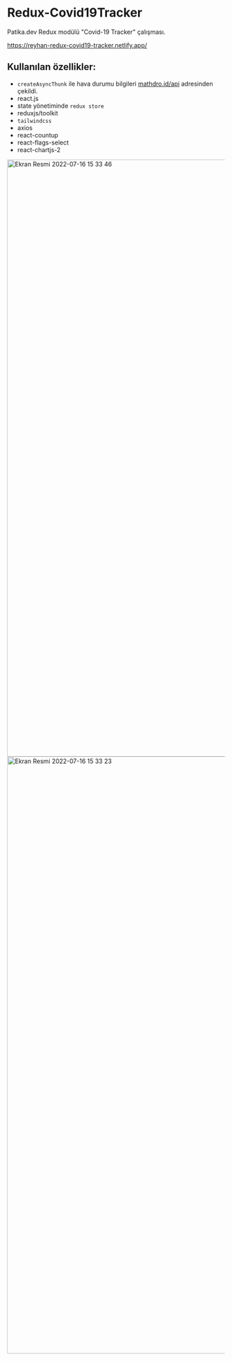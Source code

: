 # Redux-Covid19Tracker
Patika.dev Redux modülü "Covid-19 Tracker" çalışması. 

https://reyhan-redux-covid19-tracker.netlify.app/


## Kullanılan özellikler: 

* ```createAsyncThunk``` ile hava durumu bilgileri [mathdro.id/api](https://covid19.mathdro.id/api) adresinden çekildi.
* react.js
* state yönetiminde ```redux store```
* reduxjs/toolkit
* ```tailwindcss```
* axios
* react-countup
* react-flags-select
* react-chartjs-2


<img width="1382" alt="Ekran Resmi 2022-07-16 15 33 46" src="https://user-images.githubusercontent.com/92322334/179355150-1d9dbdf1-12ee-4785-ad46-d136d5646b84.png">
<img width="1382" alt="Ekran Resmi 2022-07-16 15 33 23" src="https://user-images.githubusercontent.com/92322334/179355151-d9d999fc-1eac-49cd-bc3d-bfd57fdb6dad.png">
